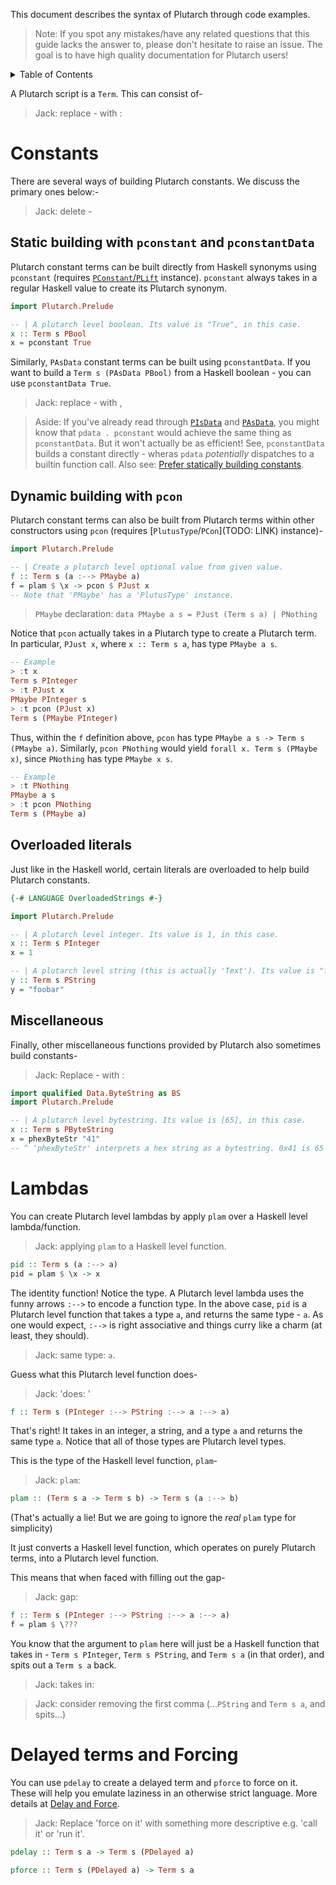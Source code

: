 This document describes the syntax of Plutarch through code examples.

> Note: If you spot any mistakes/have any related questions that this guide lacks the answer to, please don't hesitate to raise an issue. The goal is to have high quality documentation for Plutarch users!

<details>
<summary> Table of Contents </summary>

- [Constants](#constants)
  - [Static building with `pconstant` and `pconstantData`](#static-building-with-pconstant-and-pconstantdata)
  - [Dynamic building with `pcon`](#dynamic-building-with-pcon)
  - [Overloaded literals](#overloaded-literals)
  - [Miscellaneous](#miscellaneous)
- [Lambdas](#lambdas)
- [Delayed terms and Forcing](#delayed-terms-and-forcing)

</details>

A Plutarch script is a `Term`. This can consist of-

> Jack: replace - with :

# Constants

There are several ways of building Plutarch constants. We discuss the primary ones below:-

> Jack: delete -

## Static building with `pconstant` and `pconstantData`

Plutarch constant terms can be built directly from Haskell synonyms using `pconstant` (requires [`PConstant`/`PLift`](#pconstant--plift) instance). `pconstant` always takes in a regular Haskell value to create its Plutarch synonym.

```hs
import Plutarch.Prelude

-- | A plutarch level boolean. Its value is "True", in this case.
x :: Term s PBool
x = pconstant True
```

Similarly, `PAsData` constant terms can be built using `pconstantData`. If you want to build a `Term s (PAsData PBool)` from a Haskell boolean - you can use `pconstantData True`.

> Jack: replace - with ,

> Aside: If you've already read through [`PIsData`](./TYPECLASSES.md#pisdata) and [`PAsData`](./TYPES.md#pasdata), you might know that `pdata . pconstant` would achieve the same thing as `pconstantData`. But it won't actually be as efficient! See, `pconstantData` builds a constant directly - wheras `pdata` _potentially_ dispatches to a builtin function call. Also see: [Prefer statically building constants](./TRICKS.md#prefer-statically-building-constants-whenever-possible).

## Dynamic building with `pcon`

Plutarch constant terms can also be built from Plutarch terms within other constructors using `pcon` (requires \[`PlutusType`/`PCon`](TODO: LINK) instance)-

```haskell
import Plutarch.Prelude

-- | Create a plutarch level optional value from given value.
f :: Term s (a :--> PMaybe a)
f = plam $ \x -> pcon $ PJust x
-- Note that 'PMaybe' has a 'PlutusType' instance.
```

> `PMaybe` declaration: `data PMaybe a s = PJust (Term s a) | PNothing`

Notice that `pcon` actually takes in a Plutarch type to create a Plutarch term. In particular, `PJust x`, where `x :: Term s a`, has type `PMaybe a s`.

```hs
-- Example
> :t x
Term s PInteger
> :t PJust x
PMaybe PInteger s
> :t pcon (PJust x)
Term s (PMaybe PInteger)
```

Thus, within the `f` definition above, `pcon` has type `PMaybe a s -> Term s (PMaybe a)`. Similarly, `pcon PNothing` would yield `forall x. Term s (PMaybe x)`, since `PNothing` has type `PMaybe x s`.

```hs
-- Example
> :t PNothing
PMaybe a s
> :t pcon PNothing
Term s (PMaybe a)
```

## Overloaded literals

Just like in the Haskell world, certain literals are overloaded to help build Plutarch constants.

```haskell
{-# LANGUAGE OverloadedStrings #-}

import Plutarch.Prelude

-- | A plutarch level integer. Its value is 1, in this case.
x :: Term s PInteger
x = 1

-- | A plutarch level string (this is actually 'Text'). Its value is "foobar", in this case.
y :: Term s PString
y = "foobar"
```

## Miscellaneous

Finally, other miscellaneous functions provided by Plutarch also sometimes build constants-

> Jack: Replace - with :

```haskell
import qualified Data.ByteString as BS
import Plutarch.Prelude

-- | A plutarch level bytestring. Its value is [65], in this case.
x :: Term s PByteString
x = phexByteStr "41"
-- ^ 'phexByteStr' interprets a hex string as a bytestring. 0x41 is 65 - of course.
```

# Lambdas

You can create Plutarch level lambdas by apply `plam` over a Haskell level lambda/function.

> Jack: applying `plam` to a Haskell level function.

```haskell
pid :: Term s (a :--> a)
pid = plam $ \x -> x
```

The identity function! Notice the type. A Plutarch level lambda uses the funny arrows `:-->` to encode a function type. In the above case, `pid` is a Plutarch level function that takes a type `a`, and returns the same type - `a`. As one would expect, `:-->` is right associative and things curry like a charm (at least, they should).

> Jack: same type: `a`.

Guess what this Plutarch level function does-

> Jack: 'does: '

```haskell
f :: Term s (PInteger :--> PString :--> a :--> a)
```

That's right! It takes in an integer, a string, and a type `a` and returns the same type `a`. Notice that all of those types are Plutarch level types.

This is the type of the Haskell level function, `plam`-

> Jack: `plam`:

```haskell
plam :: (Term s a -> Term s b) -> Term s (a :--> b)
```

(That's actually a lie! But we are going to ignore the _real_  `plam` type for simplicity)

It just converts a Haskell level function, which operates on purely Plutarch terms, into a Plutarch level function.

This means that when faced with filling out the gap-

> Jack: gap:

```haskell
f :: Term s (PInteger :--> PString :--> a :--> a)
f = plam $ \???
```

You know that the argument to `plam` here will just be a Haskell function that takes in - `Term s PInteger`, `Term s PString`, and `Term s a` (in  that order), and spits out a `Term s a` back.

> Jack: takes in:

> Jack: consider removing the first comma (...`PString` and `Term s a`, and spits...)

# Delayed terms and Forcing

You can use `pdelay` to create a delayed term and `pforce` to force on it. These will help you emulate laziness in an otherwise strict language. More details at [Delay and Force](./CONCEPTS.md#delay-and-force).

> Jack: Replace 'force on it' with something more descriptive e.g. 'call it' or 'run it'.

```hs
pdelay :: Term s a -> Term s (PDelayed a)

pforce :: Term s (PDelayed a) -> Term s a
```
